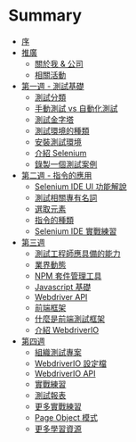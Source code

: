 # Summary

* [序](README.md)
* [推廣]()
  * [關於我 & 公司](promotion/about-me.md)
  * [相關活動](promotion/activity.md)
* [第一週 - 測試基礎]()
  * [測試分類](foundation/categories.md)
  * [手動測試 vs 自動化測試](foundation/manual-vs-automation-testing.md)
  * [測試金字塔](foundation/test-pyramid.md)
  * [測試環境的種類](foundation/test-env.md)
  * [安裝測試環境](install/README.md)
  * [介紹 Selenium](selenium/README.md)
  * [錄製一個測試案例](selenium/record.md)
* [第二週 - 指令的應用]()
  * [Selenium IDE UI 功能解說](selenium/selenium-ide.md)
  * [測試相關專有名詞](foundation/terms.md)
  * [選取元素](element/selector.md)
  * [指令的種類](element/commend-type.md)
  * [Selenium IDE 實戰練習](practices/selenium-ide/README.md)
* [第三週]()
  * [測試工程師應具備的能力]()
  * [業界動態]()
  * [NPM 套件管理工具](mise/npm.md)
  * [Javascript 基礎]()
  * [Webdriver API]()
  * [前端框架](foundation/frontend-framework.md)
  * [什麼是前端測試框架]()
  * [介紹 WebdriverIO]()
* [第四週]()
  * [組織測試專案]()
  * [WebdriverIO 設定檔]()
  * [WebdriverIO API]()
  * [實戰練習]()
  * [測試報表]()
  * [更多實戰練習]()
  * [Page Object 模式]()
  * [更多學習資源]()

